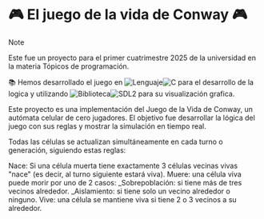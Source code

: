 # :video_game: El juego de la vida de Conway :video_game: 
>[!NOTE]
>Este fue un proyecto para el primer cuatrimestre 2025 de la universidad en la materia Tópicos de programación.

📚 Hemos desarrollado el juego en ![Lenguaje](https://img.shields.io/badge/Lenguaje-000000?style=for-the-badge)![C](https://img.shields.io/badge/C-blue?style=for-the-badge) para el desarrollo de la logica y utilizando ![Biblioteca](https://img.shields.io/badge/Biblioteca-000000?style=for-the-badge)![SDL2](https://img.shields.io/badge/SDL2-00FF00?style=for-the-badge) para su visualización grafica.

Este proyecto es una implementación del Juego de la Vida de Conway, un autómata celular de cero jugadores. El objetivo fue desarrollar la lógica del juego con sus reglas y mostrar la simulación en tiempo real.

Todas las células se actualizan simultáneamente en cada turno o generación, siguiendo estas reglas:

Nace: Si una célula muerta tiene exactamente 3 células vecinas vivas "nace" (es decir, al turno siguiente estará viva).
Muere: una célula viva puede morir por uno de 2 casos:
_Sobrepoblación: si tiene más de tres vecinos alrededor.
_Aislamiento: si tiene solo un vecino alrededor o ninguno.
Vive: una célula se mantiene viva si tiene 2 o 3 vecinos a su alrededor.


